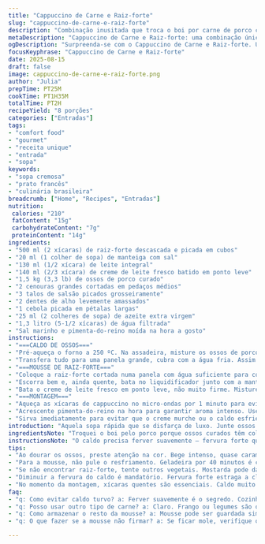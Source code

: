 ```yaml
---
title: "Cappuccino de Carne e Raiz-forte"
slug: "cappuccino-de-carne-e-raiz-forte"
description: "Combinação inusitada que troca o boi por carne de porco curada e o nabo-panais por raiz-forte, trazendo uma textura cremosa e sabor único. Requer atenção ao dourar os ossos e à consistência do creme para equilibrar o amargor leve. Serve como entrada quente, cremosa. Sem glúten, ovos ou nozes, podendo ser adaptada para intolerantes a lactose."
metaDescription: "Cappuccino de Carne e Raiz-forte: uma combinação única que surpreende com sabores e texturas. Experimente essa entrada criativa e cheia de personalidade."
ogDescription: "Surpreenda-se com o Cappuccino de Carne e Raiz-forte. Une sabor intenso com uma mousse cremosa. Ideal como entrada quente e sofisticada."
focusKeyphrase: "Cappuccino de Carne e Raiz-forte"
date: 2025-08-15
draft: false
image: cappuccino-de-carne-e-raiz-forte.png
author: "Julia"
prepTime: PT25M
cookTime: PT1H35M
totalTime: PT2H
recipeYield: "8 porções"
categories: ["Entradas"]
tags:
- "comfort food"
- "gourmet"
- "receita unique"
- "entrada"
- "sopa"
keywords:
- "sopa cremosa"
- "prato francês"
- "culinária brasileira"
breadcrumb: ["Home", "Recipes", "Entradas"]
nutrition: 
 calories: "210"
 fatContent: "15g"
 carbohydrateContent: "7g"
 proteinContent: "14g"
ingredients:
- "500 ml (2 xícaras) de raiz-forte descascada e picada em cubos"
- "20 ml (1 colher de sopa) de manteiga com sal"
- "130 ml (1/2 xícara) de leite integral"
- "140 ml (2/3 xícara) de creme de leite fresco batido em ponto leve"
- "1,5 kg (3,3 lb) de ossos de porco curado"
- "2 cenouras grandes cortadas em pedaços médios"
- "3 talos de salsão picados grosseiramente"
- "2 dentes de alho levemente amassados"
- "1 cebola picada em pétalas largas"
- "25 ml (2 colheres de sopa) de azeite extra virgem"
- "1,3 litro (5-1/2 xícaras) de água filtrada"
- "Sal marinho e pimenta-do-reino moída na hora a gosto"
instructions:
- "===CALDO DE OSSOS==="
- "Pré-aqueça o forno a 250 ºC. Na assadeira, misture os ossos de porco com cenoura, salsão, alho, cebola e azeite. Salpique sal grosso e mexa para cobrir tudo. Leve ao forno e deixe dourar por cerca de 40 minutos, virando os ossos a cada 12 minutos para cor uniforme. O segredo é quando eles ficam de um bege intenso, quase caramelizado, sem queimar."
- "Transfera tudo para uma panela grande, cubra com a água fria. Assim que começar a ferver, reduza para fogo baixo e cozinhe por 45 minutos, tampado parcialmente. Não deixe ferver forte para não turvar. Passe o líquido por uma peneira fina e reserve o caldo, eliminando a gordura que subir usando uma colher ou um papel absorvente."
- "===MOUSSE DE RAIZ-FORTE==="
- "Coloque a raiz-forte cortada numa panela com água suficiente para cobrir. Salpique um pouco de sal e cozinhe em fogo médio até a raiz amolecer, teste espetando o garfo — deve penetrar com pouca resistência, nem se desmanchando."
- "Escorra bem e, ainda quente, bata no liquidificador junto com a manteiga até virar um purê liso. Aqui é importante não adicionar o leite de uma vez só; vá pingando lentamente para alcançar uma textura firme, mas cremosa. Resfrie na geladeira por aproximadamente 40 minutos para firmar a base."
- "Bata o creme de leite fresco em ponto leve, não muito firme. Misture delicadamente o purê frio com o creme, fazendo movimentos suaves para não perder a aeração que dá leveza à mousse."
- "===MONTAGEM==="
- "Aqueça as xícaras de cappuccino no micro-ondas por 1 minuto para evitar choque térmico. Distribua o caldo quente até 3/4 da borda, finalize com uma generosa colher de mousse por cima, criando visual de espuma densa."
- "Acrescente pimenta-do-reino na hora para garantir aroma intenso. Use colherinha pequena para degustar, o contraste quente do caldo e cremoso da mousse, com o aroma rústico dos ossos de porco curados e um toque picante da raiz-forte."
- "Sirva imediatamente para evitar que o creme murche ou o caldo esfrie demais."
introduction: "Aquela sopa rápida que se disfarça de luxo. Junte ossos de porco curados para um caldo encorpado, sem precisar de horas intermináveis no fogo. A raiz-forte entra na dança no lugar do tradicional nabo-panais, adicionando uma contraposição viva e picante ao conjunto. A mousse, leve e aerada, faz o caldo quase virar espuma, o que muda o jogo na textura e sensação no paladar. Tentei usar leite vegetal antes, mas perde a cremosidade essencial; manteiga com leite integral garante sabor redondo. Já descobri que excesso de cozimento da raiz transforma a mousse em algo pegajoso e pesado — então atenção ao ponto da raiz. Vale fazer para impressionar sem muita frescura."
ingredientsNote: "Troquei o boi pelo porco porque ossos curados têm colágeno mais concentrado e menos cheiro forte. Considerar usar caldo de legumes se quiser versão vegetariana – bata a raiz-forte com creme de soja para simular a textura. O segredo do bom caldo está no dourado dos ossos, não pule essa etapa; ela cria base de sabor inacreditável. A manteiga pode ser substituída por óleo de coco em receitas veganas, mas muda o aroma. O leite vai na consistência da mousse, muita quantidade deixa mole demais. Use creme fresco batido leve – se endurecer demais, perde-se a sensação de leveza; descubra o ponto com a colher – deve ficar cremoso e macio, não em picos fortes."
instructionsNote: "O caldo precisa ferver suavemente — fervura forte quebra os sabores e deixa turvo. Não deixe de virar os ossos na assadeira; é o que gera caramelização uniforme. Para a mousse, testei deixar o purê no freezer, mas congelamento compromete a textura, geladeira mesmo, firme e frio. Na montagem, preaqueça as xícaras para evitar choque térmico, o caldo pode levantar vapor e perder parte da espuma se o recipiente estiver frio. Pimenta do reino é só pimenta, nada de salpicar tudo no começo. Na dúvida, tempere depois, nada estraga mais que caldo salgado demais. Use aquela colher de café, quem gosta de mexer devagar vai curtir porque equilibra cada gole. Serve bem como entrada para aquela confraternização gourmet sem frescura exagerada."
tips:
- "Ao dourar os ossos, preste atenção na cor. Bege intenso, quase caramelizado, é o ideal. Se queimar, sabor amargo. Virar a cada 12 minutos é essencial. Gazeta é um desafio, mas vale cada minuto do forno."
- "Para a mousse, não pule o resfriamento. Geladeira por 40 minutos é crucial. Se apressar, textura final vai ficar comprometida. Purê deve ser macio e leve. Comece a adicionar o leite aos poucos. Isso é fundamental."
- "Se não encontrar raiz-forte, tente outros vegetais. Mostarda pode dar um toque picante, mas seduzir com sabor diferente. Consistência é a chave. Substituir o creme por creme de soja é viável, mas não iguala a leveza."
- "Diminuir a fervura do caldo é mandatório. Fervura forte estraga a claridade dos sabores. Cozinhar com a tampa semiaberta faz milagres. E nunca use sal no começo, só depois de pronto. Caldo salgado não tem conserto."
- "No momento da montagem, xícaras quentes são essenciais. Caldo muito quente, mousse muito fria — a união perfeita se dissipa. Pimenta-do-reino na hora traz frescor. Use colher pequena para sentir o contraste de temperaturas."
faq:
- "q: Como evitar caldo turvo? a: Ferver suavemente é o segredo. Cozinhe em fogo brando. Coxa o tempo, não se apresse. Isso garante clareza no sabor."
- "q: Posso usar outro tipo de carne? a: Claro. Frango ou legumes são opções válidas. Se usar legumes, caldo pode ter que cozinhar mais tempo. Use temperos, assim você garante sabor."
- "q: Como armazenar o resto da mousse? a: Mousse pode ser guardada sim. Em pote hermético. Melhor consumir em até 3 dias. Não congele. Textura da mousse fica comprometida."
- "q: O que fazer se a mousse não firmar? a: Se ficar mole, verifique o ponto do purê. O leite precisa ser adicionado aos poucos. Mousse desmancha se não ficar firme. Então atenção na temperatura."

---
```

